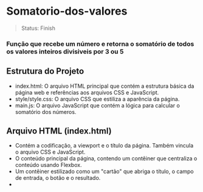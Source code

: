 <h1>Somatorio-dos-valores</h1>

> Status: Finish

### Função que recebe um número e retorna o somatório de todos os valores inteiros divisiveis por 3 ou 5

## Estrutura do Projeto
+ index.html: O arquivo HTML principal que contém a estrutura básica da página web e referências aos arquivos CSS e JavaScript.
+ style/style.css: O arquivo CSS que estiliza a aparência da página.
+ main.js: O arquivo JavaScript que contém a lógica para calcular o somatório dos números.

## Arquivo HTML (index.html)
+ <head> Contém a codificação, a viewport e o título da página. Também vincula o arquivo CSS e JavaScript.
+ <body> O conteúdo principal da página, contendo um contêiner que centraliza o conteúdo usando Flexbox.
+ <nav> Um contêiner estilizado como um "cartão" que abriga o título, o campo de entrada, o botão e o resultado.
+ <script> Inclui o arquivo JavaScript para fornecer a funcionalidade do cálculo.

## Arquivo CSS (style/style.css)
+ Estilo do Corpo (body): Define a aparência do corpo da página, incluindo a cor de fundo.
+ Contêiner (#container): Aplica estilos para centralizar o conteúdo verticalmente e horizontalmente.
+ Cartão (.card): Estiliza o contêiner como um "cartão" com uma cor de fundo semi-transparente e bordas arredondadas.
+ Título (h1): Ajusta a opacidade e a cor do título dentro do cartão.
+ Campo de Entrada (input): Adiciona estilos para o campo de entrada de número.
+ Botão (button): Estiliza o botão de cálculo.
+ Parágrafos (p): Define a cor do texto nos parágrafos.
+ Botão de Resultado (p.button): Estiliza um parágrafo específico que atua como um rótulo para o resultado.

## Arquivo JavaScript (main.js)
+ calcularSomatorio(): Função que realiza o cálculo do somatório dos números menores que o valor fornecido pelo usuário e que são múltiplos de 3 ou 5.
+ Inicialização Automática (calcularSomatorio()): Chama a função calcularSomatorio() automaticamente ao carregar a página.

## Como Usar
1) Abra o arquivo index.html em um navegador da web.
2) Insira um número no campo de entrada.
3) Clique no botão "Calcular valor".
4) O resultado do somatório será exibido abaixo do botão.

Este é um projeto simples que pode ser usado como ponto de partida para desafios técnicos envolvendo lógica de programação e manipulação de elementos HTML. Sinta-se à vontade para expandir e personalizar conforme necessário.7

![image](https://github.com/Pedro-ogs/Somatorio-dos-valores/assets/80845188/c4115688-6d6d-4a38-b904-4670d9353eda)
